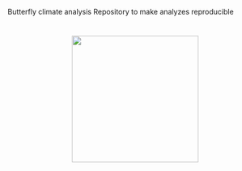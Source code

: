 Butterfly climate analysis
Repository to make analyzes reproducible
<h1 align="center"><img src="https://media.giphy.com/media/3ohzdPGmrhcqwsKcFi/giphy.gif" width="250">
